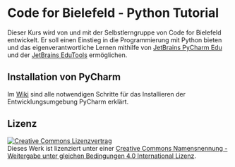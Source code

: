 # Code for Bielefeld - Python Tutorial

Dieser Kurs wird von und mit der Selbstlerngruppe von Code for Bielefeld entwickelt.
Er soll einen Einstieg in die Programmierung mit Python bieten und das eigenverantwortliche Lernen mithilfe von [JetBrains PyCharm Edu](https://www.jetbrains.com/de-de/pycharm-edu/) und der [JetBrains EduTools](https://plugins.jetbrains.com/plugin/10081-edutools) ermöglichen.

## Installation von PyCharm

Im [Wiki](https://github.com/barooney/codeforbi-pythontutorial/wiki) sind alle notwendigen Schritte für das Installieren der Entwicklungsumgebung PyCharm erklärt.

## Lizenz

<a rel="license" href="http://creativecommons.org/licenses/by-sa/4.0/"><img alt="Creative Commons Lizenzvertrag" style="border-width:0" src="https://i.creativecommons.org/l/by-sa/4.0/88x31.png" /></a><br />Dieses Werk ist lizenziert unter einer <a rel="license" href="http://creativecommons.org/licenses/by-sa/4.0/">Creative Commons Namensnennung - Weitergabe unter gleichen Bedingungen 4.0 International Lizenz</a>.